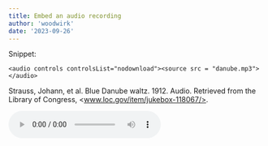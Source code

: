 ```yaml
---
title: Embed an audio recording
author: 'woodwirk'
date: '2023-09-26'
---
```


Snippet:

```
<audio controls controlsList="nodownload"><source src = "danube.mp3"></audio>
```

Strauss, Johann, et al. Blue Danube waltz. 1912. Audio. Retrieved from the Library of Congress, <www.loc.gov/item/jukebox-118067/>.

<audio controls controlsList="nodownload"><source src = "danube.mp3"></audio>


